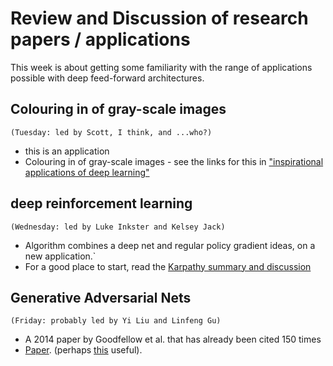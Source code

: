 # Review and Discussion of research papers / applications
This week is about getting some familiarity with the range of applications possible with deep feed-forward architectures.

## Colouring in of gray-scale images
`(Tuesday: led by Scott, I think, and ...who?)`
* this is an application
* Colouring in of gray-scale images - see the links for this in ["inspirational applications of deep learning"](http://machinelearningmastery.com/inspirational-applications-deep-learning/)


## deep reinforcement learning
`(Wednesday: led by Luke Inkster and Kelsey Jack)`
* Algorithm combines a deep net and regular policy gradient ideas, on a new application.`
* For a good place to start, read the [Karpathy summary and discussion](http://karpathy.github.io/2016/05/31/rl/)


## Generative Adversarial Nets
`(Friday: probably led by Yi Liu and Linfeng Gu)`
* A 2014 paper by Goodfellow et al. that has already been cited 150 times
* [Paper](http://arxiv.org/abs/1406.2661). (perhaps [this](http://cs.stanford.edu/people/karpathy/gan/) useful).
